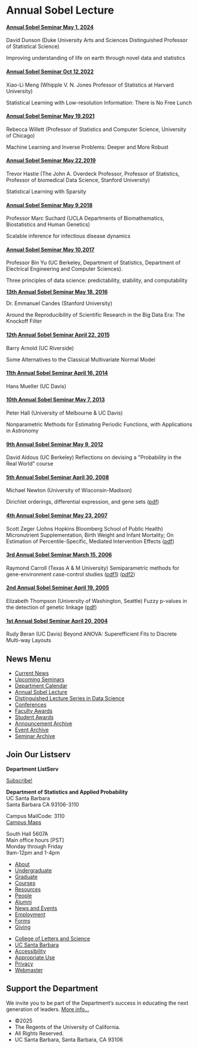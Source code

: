 # Annual Sobel Lecture

#### [Annual Sobel Seminar May 1, 2024](https://www.pstat.ucsb.edu/news/event/1884)

David Dunson (Duke University Arts and Sciences Distinguished Professor of Statistical Science) 

Improving understanding of life on earth through novel data and statistics

#### [Annual Sobel Seminar Oct 12,2022](https://www.pstat.ucsb.edu/news/event/1776)

Xiao-Li Meng (Whipple V. N. Jones Professor of Statistics at Harvard University)

Statistical Learning with Low-resolution Information: There is No Free Lunch

#### [Annual Sobel Seminar May 19,2021](https://www.pstat.ucsb.edu/news/event/1583)

Rebecca Willett (Professor of Statistics and Computer Science, University of Chicago)

Machine Learning and Inverse Problems: Deeper and More Robust

#### [Annual Sobel Seminar May 22,2019](/news/event/1382)

Trevor Hastie (The John A. Overdeck Professor, Professor of Statistics, Professor of biomedical Data Science, Stanford University)

Statistical Learning with Sparsity

#### [Annual Sobel Seminar May 9,2018](/news/event/1286)

Professor Marc Suchard (UCLA Departments of Biomathematics, Biostatistics and Human Genetics)

Scalable inference for infectious disease dynamics

#### [Annual Sobel Seminar May 10,2017](/news/event/1168)

Professor Bin Yu (UC Berkeley, Department of Statistics, Department of Electrical Engineering and Computer Sciences).

Three principles of data science: predictability, stability, and computability

[**13th Annual Sobel Seminar May 18, 2016**](/news/feature/1161)

Dr. Emmanuel Candes (Stanford University)

Around the Reproducibility of Scientific Research in the Big Data Era: The Knockoff Filter

#### [12th Annual Sobel Seminar April 22, 2015](/news/event/967)

Barry Arnold (UC Riverside)

Some Alternatives to the Classical Multivariate Normal Model

#### [11th Annual Sobel Seminar April 16, 2014](/news/event/968)

Hans Mueller (UC Davis)

#### [10th Annual Sobel Seminar May 7, 2013](/news/event/969)

Peter Hall (University of Melbourne &amp; UC Davis)

Nonparametric Methods for Estimating Periodic Functions, with Applications in Astronomy

#### [9th Annual Sobel Seminar May 9, 2012](/news/event/974)

David Aldous (UC Berkeley) Reflections on devising a "Probability in the Real World" course

#### [5th Annual Sobel Seminar April 30, 2008](/news/event/975)

Michael Newton (University of Wisconsin-Madison)

Dirichlet orderings, differential expression, and gene sets ([pdf](/sites/secure.lsit.ucsb.edu.stat.d7/files/sitefiles/Events/MichaelNewton.pdf))

#### [4th Annual Sobel Seminar May 23, 2007](/news/event/976)

Scott Zeger (Johns Hopkins Bloomberg School of Public Health) Micronutrient Supplementation, Birth Weight and Infant Mortality; On Estimation of Percentile-Specific, Mediated Intervention Effects ([pdf](/sites/secure.lsit.ucsb.edu.stat.d7/files/sitefiles/Events/zegerflyer.pdf))

#### [3rd Annual Sobel Seminar March 15, 2006](/news/event/977)

Raymond Carroll (Texas A &amp; M University) Semiparametric methods for gene-environment case-control studies ([pdf1](/sites/secure.lsit.ucsb.edu.stat.d7/files/sitefiles/Events/carrollflyer.pdf)) ([pdf2](/sites/secure.lsit.ucsb.edu.stat.d7/files/sitefiles/Events/carrollflyer2.pdf))

#### [2nd Annual Sobel Seminar April 19, 2005](/news/event/978)

Elizabeth Thompson (University of Washington, Seattle) Fuzzy p-values in the detection of genetic linkage ([pdf](/sites/secure.lsit.ucsb.edu.stat.d7/files/sitefiles/Events/2nd%20Sobel%20lecture.pdf))

#### [1st Annual Sobel Seminar April 20, 2004](/news/event/979)

Rudy Beran (UC Davis) Beyond ANOVA: Superefficient Fits to Discrete Multi-way Layouts

## News Menu

- [Current News](/news "Current News")
- [Upcoming Seminars](/news/upcoming-seminars "Upcoming Seminars")
- [Department Calendar](/news/calendar "Event & Feature Calendar")
- [Annual Sobel Lecture](/news/sobel "Annual Sobel Lecture")
- [Distinguished Lecture Series in Data Science](/news/data-science "Distinguished Lecture Series in Data Science")
- [Conferences](/news/conferences "Conferences")
- [Faculty Awards](/news/fac_award "Faculty Awards")
- [Student Awards](/news/student_award "Student Awards")
- [Announcement Archive](/news/announcement/archive)
- [Event Archive](/news/feature/archive)
- [Seminar Archive](/news/event/archive)

## Join Our Listserv

**Department ListServ**

[Subscribe!](https://groups.google.com/u/1/a/pstat.ucsb.edu/g/pstat-undergrad?hl=en)

**Department of Statistics and Applied Probability**  
UC Santa Barbara  
Santa Barbara CA 93106-3110

Campus MailCode: 3110  
[Campus Maps](http://www.aw.id.ucsb.edu/maps/)

South Hall 5607A  
Main office hours \[PST]  
Monday through Friday  
9am-12pm and 1-4pm

- [About](/about "About")
- [Undergraduate](/undergrad)
- [Graduate](/graduate)
- [Courses](/courses)
- [Resources](/resources "Resources")
- [People](/people)
- [Alumni](/alumni "Undergraduate Alumni")
- [News and Events](/news)
- [Employment](/about/employment "Employment")
- [Forms](/forms "Forms")
- [Giving](/giving "Giving")

<!--THE END-->

- [College of Letters and Science](http://www.college.ucsb.edu "College of Letters and Science")
- [UC Santa Barbara](http://www.ucsb.edu "UC Santa Barbara")
- [Accessibility](/accessibility "Accessibility")
- [Appropriate Use](http://www.policy.ucsb.edu/terms_of_use/ "Appropriate Use")
- [Privacy](http://www.policy.ucsb.edu/privacy-notification/ "Privacy")
- [Webmaster](mailto:help@pstat.ucsb.edu "Webmaster")

## Support the Department

We invite you to be part of the Department’s success in educating the next generation of leaders. [More info...](/giving)

- ©2025
- The Regents of the University of California.
- All Rights Reserved.
- UC Santa Barbara, Santa Barbara, CA 93106